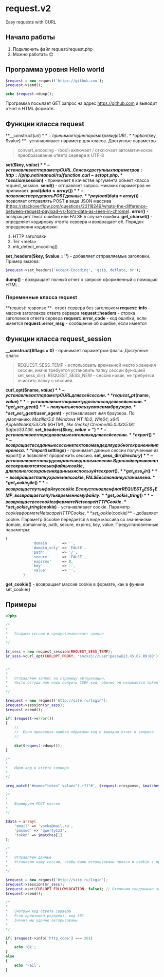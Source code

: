 # request.v2
Easy requests with CURL

## Начало работы
1. Подключить файл request/request.php
2. Можно работать :blush:

## Программа уровня Hello world
```php
$request = new request('https://github.com');
$request->send();

echo $request->dump();
```

Программа посылает GET запрос на адрес https://github.com и выводит отчет в HTML формате.

## Функции класса request
**\_\_construct($url) ** - принимает один параметр в виде URL.
**option($key, $value) **- устанавливает параметр для класса. Доступные параметры:
> convert_encoding - (bool) включает / отключает автоматическое преобразование ответа сервера в UTF-8

**set($key, $value)** - устанавливает параметр CURL. Список доступных параметров: http://php.net/manual/ru/function.curl-setopt.php .
**session($session)** - принимает в качестве аргумента объект класса request_session.
**send()** - отправляет запрос. Никаких параметров не принимает.
**post($data = array())** - позволяет передавать POST данные.
**payload($data = array())** - позволяет отправлять POST в виде JSON массива (https://stackoverflow.com/questions/23118249/whats-the-difference-between-request-payload-vs-form-data-as-seen-in-chrome).
**error()** - возвращает текст ошибки или FALSE в случае ошибки.
**get_charset()** - определяет кодировку ответа сервера и возвращает её. Порядок определения кодировки:
1. HTTP заголовки
2. Тег &lt;meta&gt;
3. mb_detect_encoding()

**set_headers($key, $value = '')** - добавляет отправляемые заголовки. Пример вызова:
```php
$request->set_headers('Accept-Encoding', 'gzip, deflate, br');
```
**dump()** - возвращает полный отчет о запросе оформленный с помощью HTML.

### Переменные класса request
**request::response **- ответ сервера без заголовком
**request::info** - массив заголовков ответа сервера
**request::headers** - строка заголовков ответа сервера
**request::error_code** - код ошибки, если имеется
**request::error_msg** - сообщение об ошибке, если имеется

## Функции класса request_session
**\_\_construct($flags = 0)** - принимает параметром флаги. Доступные флаги:
> REQUEST_SESS_TEMP - использовать временной место хранения сессии, иначе требуется установить папку сессии функцией set_sess_dir().
REQUEST_SESS_NEW - сессия новая, не требуется очистить папку с сессией.

**curl_opt($name, $value)** - устанавливает параметр CURL для всей сессии.
**request_opt($name, $value)** - устанавливает параметр для класса для всей сессии.
**get_user_agent()** - получить используемое имя браузера.
**set_user_agent($user_agent)** - устанавливает имя браузера. По умолчанию: *Mozilla/5.0 (Windows NT 10.0; Win64; x64) AppleWebKit/537.36 (KHTML, like Gecko) Chrome/65.0.3325.181 Safari/537.36*.
**set_headers($key, $value = '')** - устанавливает передаваемые заголовки для всей сессии.
**export()** - возвращает все данные сессии в тектовом виде для удобного хранения и переноса.
**import($settings)** - принимает данные сессии полученные из export() и позволяет продолжить сессию.
**set_sess_dir($directory)** - устанавливает папку для хранения данных сессии. В данной версии в папке сохраняются только файлы cookie, для полного сохранения данных используйте export().
**get_sess_dir()** - возвращает папку хранения cookie, FALSE если она не установлена.
**get_cookie_file()** - возвращает путь к файлу с cookie. Если установлен флаг REQUEST_SESS_TEMP, возвращается путь к временному файлу.
**get_cookie_string() **- возвращает все cookie в формате Netscape HTTP Cookie.
**set_cookie_string($cookie)** - устанавливает cookie. Параметр $cookie в формате Netscape HTTP Cookie.
**set_cookie($cookie)** - добавляет cookie. Параметр $cookie передается в виде массива со значениями domain, domainonly, path, secure, expires, key, value. Предустановленные параметры:
```php
(
			'domain'	  => '',
			'domain_only' => 'FALSE',
			'path'		  => '/',
			'secure'	  => 'FALSE',
			'expires'	  => 0,
			'key'		  => '',
			'value'	      => '',
		)
```
**get_cookie()** - возвращает массив cookie в формате, как в функии set_cookie()

## Примеры
```php
<?php

/*
*
*	Создаем сессию и предустанавливает прокси
*
*/

$r_sess = new request_session(REQUEST_SESS_TEMP);
$r_sess->curl_opt(CURLOPT_PROXY, 'socks5://user:passw@23.45.67.89:80');


/*
*
*	Отправляем запрос на страницу авторизации.
*	Часто оттуда нам надо полуить CSRF код, обычно он называется token
*
*/

$request = new request('http://site.ru/login');
$request->session($r_sess);
$request->send();

if( $request->error())
{
	//
	//	Если произошла ошибка обрываем код и выводим отчет о запросе
	//
	
	die($request->dump());
}

/*
*
*	Ищем код в ответе сервера
*
*/

preg_match('#name="token" value="(.+?)"#', $request->response, $matches);

/*
*
*	Формируем POST массив
*
*/

$data = array(
	'email' => 'vovka@mail.ru',
	'passwd' => 'qwerty123',
	'token' => $matches[1]
);

/*
*
*	Отправляем данные
*	Установим нашу сессию, чтобы были использованы прокси и cookie с прошлого запроса
*
*/

$request = new request('http://site.ru/login');
$request->session($r_sess);
$request->set(CURLOPT_FOLLOWLOCATION, false); // Отключим следование заголовкам Location, т.к. оно включено по умолчанию
$request->send();

/*
*
*	Смотрим код ответа сервера
*	Если произошел редирект, код 301
*	Значит мы удачно авторизованы
*
*/

if( $request->info['http_code'] === 301)
{
	echo 'Ok';
}
else
{
	echo 'Fail';
}
```
